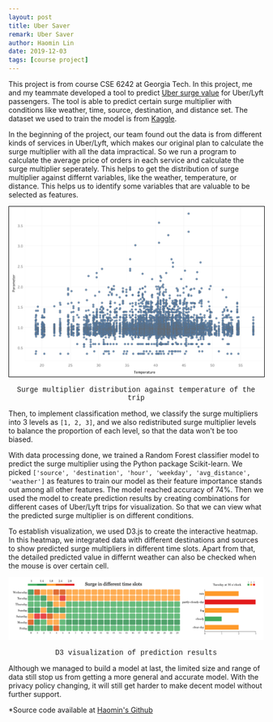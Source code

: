```yaml
---
layout: post
title: Uber Saver
remark: Uber Saver
author: Haomin Lin
date: 2019-12-03
tags: [course project]
---
```


This project is from course CSE 6242 at Georgia Tech. In this project, me and my teammate developed a tool to predict [Uber surge value](https://www.uber.com/us/en/drive/driver-app/how-surge-works/) for Uber/Lyft passengers. The tool is able to predict certain surge multiplier with conditions like weather, time, source, destination, and distance set. The dataset we used to train the model is from [Kaggle](https://www.kaggle.com/brllrb/uber-and-lyft-dataset-boston-ma).

In the beginning of the project, our team found out the data is from different kinds of services in Uber/Lyft, which makes our original plan to calculate the surge multiplier with all the data impractical. So we run a program to calculate the average price of orders in each service and calculate the surge multiplier seperately. This helps to get the distribution of surge multiplier against differnt variables, like the weather, temperature, or distance. This helps us to identify some variables that are valuable to be selected as features.

<p align="center">
  <img title="D3 visualization of prediction results" src="/img/uber/temperature.png"
  alt="D3 visualization" style="border:1px solid black" width="700">
</p>

<p style="text-align:center;font-family:'Courier New';font-size:14px">Surge multiplier distribution against temperature of the trip</p>

Then, to implement classification method, we classify the surge multipliers into 3 levels as `[1, 2, 3]`, and we also redistributed surge multiplier levels to balance the proportion of each level, so that the data won't be too biased.

With data processing done, we trained a Random Forest classifier model to predict the surge multiplier using the Python package Scikit-learn. We picked `['source', 'destination', 'hour', 'weekday', 'avg_distance', 'weather']` as features to train our model as their feature importance stands out among all other features. The model reached accuracy of 74%. Then we used the model to create prediction results by creating combinations for different cases of Uber/Lyft trips for visualization. So that we can view what the predicted surge multiplier is on different conditions.

To establish visualization, we used D3.js to create the interactive heatmap. In this heatmap, we integrated data with different destinations and sources to show predicted surge multipliers in different time slots. Apart from that, the detailed predicted value in differnt weather can also be checked when the mouse is over certain cell.

<p align="center">
  <img title="D3 visualization of prediction results" src="/img/uber/visual.png"
  alt="D3 visualization" width="700">
</p>

<p style="text-align:center;font-family:'Courier New';font-size:14px">D3 visualization of prediction results</p>

Although we managed to build a model at last, the limited size and range of data still stop us from getting a more general and accurate model. With the privacy policy changing, it will still get harder to make decent model without further support.

*Source code available at [Haomin's Github](https://github.com/HumasLin/CSE6242-Project)